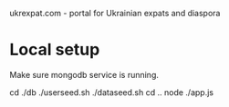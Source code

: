 ukrexpat.com - portal for Ukrainian expats and diaspora

# Local setup

Make sure mongodb service is running.

cd ./db
./userseed.sh
./dataseed.sh
cd ..
node ./app.js
